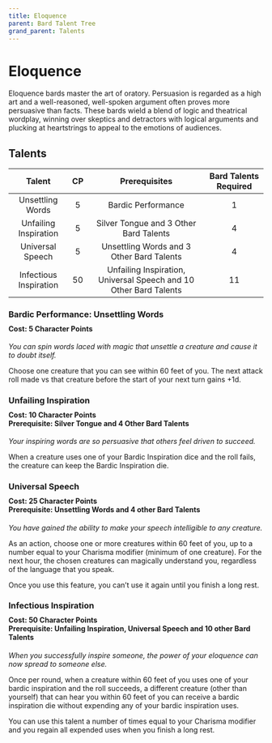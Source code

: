 ```yaml
---
title: Eloquence
parent: Bard Talent Tree
grand_parent: Talents
---
```


# Eloquence
Eloquence bards master the art of oratory. Persuasion is regarded as a high art and a well-reasoned, well-spoken argument often proves more persuasive than facts. These bards wield a blend of logic and theatrical wordplay, winning over skeptics and detractors with logical arguments and plucking at heartstrings to appeal to the emotions of audiences.

## Talents

| Talent | CP | Prerequisites | Bard Talents Required |
|:------:|:--:|:-------------:|:---------------------:|
| Unsettling Words       | 5 | Bardic Performance | 1 |
| Unfailing Inspiration  | 5 | Silver Tongue and 3 Other Bard Talents | 4 |
| Universal Speech       | 5 | Unsettling Words and 3 Other Bard Talents | 4 |
| Infectious Inspiration | 50 | Unfailing Inspiration, Universal Speech and 10 Other Bard Talents | 11 |

### Bardic Performance: Unsettling Words

<div style="margin-top:-10px;"></div>

#### **Cost:** 5 Character Points
*You can spin words laced with magic that unsettle a creature and cause it to doubt itself.*

Choose one creature that you can see within 60 feet of you. The next attack roll made vs that creature before the start of your next turn gains +1d.

### Unfailing Inspiration

<div style="margin-top:-10px;"></div>

#### **Cost:** 10 Character Points<br>**Prerequisite:** Silver Tongue and 4 Other Bard Talents
*Your inspiring words are so persuasive that others feel driven to succeed.*

When a creature uses one of your Bardic Inspiration dice and the roll fails, the creature can keep the Bardic Inspiration die.

### Universal Speech

<div style="margin-top:-10px;"></div>

#### **Cost:** 25 Character Points<br>**Prerequisite:** Unsettling Words and 4 other Bard Talents
*You have gained the ability to make your speech intelligible to any creature.*

As an action, choose one or more creatures within 60 feet of you, up to a number equal to your Charisma modifier (minimum of one creature). For the next hour, the chosen creatures can magically understand you, regardless of the language that you speak.

Once you use this feature, you can’t use it again until you finish a long rest.

### Infectious Inspiration

<div style="margin-top:-10px;"></div>

#### **Cost:** 50 Character Points<br>**Prerequisite:** Unfailing Inspiration, Universal Speech and 10 other Bard Talents
*When you successfully inspire someone, the power of your eloquence can now spread to someone else.*

Once per round, when a creature within 60 feet of you uses one of your bardic inspiration and the roll succeeds, a different creature (other than yourself) that can hear you within 60 feet of you can receive a bardic inspiration die without expending any of your bardic inspiration uses.

You can use this talent a number of times equal to your Charisma modifier and you regain all expended uses when you finish a long rest.
